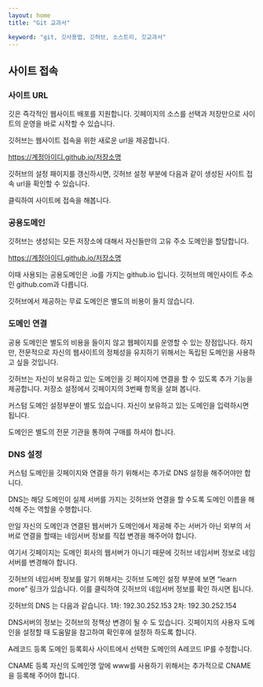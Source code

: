 ```yaml
---
layout: home
title: "Git 교과서"

keyword: "git, 깃사용법, 깃허브, 소스트리, 깃교과서"
---
```

## 사이트 접속

### 사이트 URL
깃은 즉각적인 웹사이트 배포를 지원합니다. 깃페이지의 소스를 선택과 저장만으로 사이트의 운영을 바로 시작할 수 있습니다.

깃허브는 웹사이트 접속을 위한 새로운 url을 제공합니다.

https://계정아이디.github.io/저장소명

깃허브의 설정 패이지를 갱신하시면, 깃허브 설정 부분에 다음과 같이 생성된 사이트 접속 url을 확인할 수 있습니다.

 

클릭하여 사이트에 접속을 해봅니다.

 

### 공용도메인
깃허브는 생성되는 모든 저장소에 대해서 자신들만의 고유 주소 도메인을 할당합니다.

https://계정아이디.github.io/저장소명

이때 사용되는 공용도메인은 .io를 가지는 github.io 입니다. 깃허브의 메인사이트 주소인 github.com과 다릅니다.

깃허브에서 제공하는 무료 도메인은 별도의 비용이 들지 않습니다. 

### 도메인 연결
공용 도메인은 별도의 비용을 들이지 않고 웹페이지를 운영할 수 있는 장점입니다. 하지만, 전문적으로 자신의 웹사이트의 정체성을 유지하기 위해서는 독립된 도메인을 사용하고 싶을 것입니다.

깃허브는 자신이 보유하고 있는 도메인을 깃 페이지에 연결을 할 수 있도록 추가 기능을 제공합니다. 저장소 설정에서 깃페이지의 3번째 항목을 살펴 봅니다.

커스텀 도메인 설정부분이 별도 있습니다. 자신이 보유하고 있는 도메인을 입력하시면 됩니다.

 

도메인은 별도의 전문 기관을 통하여 구매를 하셔야 합니다.

### DNS 설정
커스텀 도메인을 깃페이지와 연결을 하기 위해서는 추가로 DNS 설정을 해주어야만 합니다.

DNS는 해당 도메인이 실제 서버를 가지는 깃허브와 연결을 할 수도록 도메인 이름을 해석해 주는 역할을 수행합니다.

만일 자신의 도메인과 연결된 웹서버가 도메인에서 제공해 주는 서버가 아닌 외부의 서버로 연결을 할때는 네임서버 정보를 직접 변경을 해주어야 합니다.

여기서 깃페이지는 도메인 회사의 웹서버가 아니기 때문에 깃허브 네임서버 정보로 네임서버를 변경해야 합니다. 

깃허브의 네임서버 정보를 알기 위해서는 깃허브 도메인 설정 부분에 보면 “learn more” 링크가 있습니다. 이를 클릭하여 깃허브의 네임서버 정보를 확인 하시면 됩니다.

깃허브의 DNS 는 다음과 같습니다.
1차: 192.30.252.153
2차: 192.30.252.154

DNS서버의 정보는 깃허브의 정책상 변경이 될 수 도 있습니다. 깃페이지의 사용자 도메인을 설정할 때 도움말을 참고하여 확인후에 설정하 하도록 합니다.

A레코드 등록
도메인 등록회사 사이트에서 선택한 도메인의 A레코드 IP를 수정합니다.

 

CNAME  등록
자신의 도메인명 앞에 www를 사용하기 위해서는 추가적으로 CNAME을 등록해 주어야 합니다.